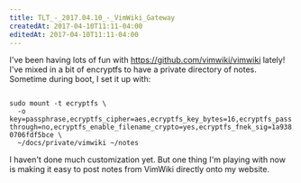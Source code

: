 ```yaml
---
title: TLT_-_2017.04.10_-_VimWiki_Gateway
createdAt: 2017-04-10T11:11-04:00
editedAt: 2017-04-10T11:11-04:00
---
```



I've been having lots of fun with https://github.com/vimwiki/vimwiki lately! I've mixed in a bit of encryptfs to have a private directory of notes. Sometime during boot, I set it up with:

<code>
sudo mount -t ecryptfs \
  -o key=passphrase,ecryptfs_cipher=aes,ecryptfs_key_bytes=16,ecryptfs_passthrough=no,ecryptfs_enable_filename_crypto=yes,ecryptfs_fnek_sig=1a9380706fdf5bce \
  ~/docs/private/vimwiki ~/notes
</code>

I haven't done much customization yet. But one thing I'm playing with now is making it easy to post notes from VimWiki directly onto my website.

